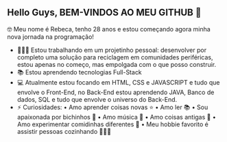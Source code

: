 ## Hello Guys, BEM-VINDOS AO MEU GITHUB 👋

🤓 Meu nome é Rebeca, tenho 28 anos e estou começando agora minha nova jornada na programação!


- 👩🏾‍🔧 Estou trabalhando em um projetinho pessoal: desenvolver por completo uma solução para reciclagem em comunidades periféricas, estou apenas no começo, mas empolgada com o que posso construir.
- 📚 Estou aprendendo tecnologias Full-Stack
- 💻 Atualmente estou focando em HTML, CSS e JAVASCRIPT e tudo que envolve o Front-End, no Back-End estou aprendendo JAVA, Banco de dados, SQL e tudo que envolve o universo do Back-End.
- ⚡ Curiosidades: 
• Amo aprender coisas novas ⭐️
• Amo ler 📚
• Sou apaixonada por bichinhos 🐾
• Amo música 🎵
• Amo coisas antigas 👵
• Amo experimentar comidinhas diferentes 🥘
• Meu hobbie favorito é assistir pessoas cozinhando 👩🏾‍🍳



